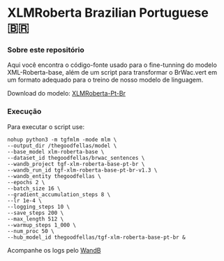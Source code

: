 # XLMRoberta Brazilian Portuguese :brazil:

<!--:uk: English [documentation here](README_en.md)-->

### Sobre este repositório

Aqui você encontra o código-fonte usado para o fine-tunning do modelo XML-Roberta-base, além de um script para transformar
o BrWac.vert em um formato adequado para o treino de nosso modelo de linguagem.

Download do modelo: [XLMRoberta-Pt-Br](https://huggingface.co/thegoodfellas/tgf-xlm-roberta-base-pt-br)

### Execução

Para executar o script use:

```shell
nohup python3 -m tgfmlm -mode mlm \
--output_dir /thegoodfellas/model \
--base_model xlm-roberta-base \
--dataset_id thegoodfellas/brwac_sentences \
--wandb_project tgf-xlm-roberta-base-pt-br \
--wandb_run_id tgf-xlm-roberta-base-pt-br-v1.3 \
--wandb_entity thegoodfellas \
--epochs 2 \
--batch_size 16 \
--gradient_accumulation_steps 8 \
--lr 1e-4 \
--logging_steps 10 \
--save_steps 200 \
--max_length 512 \
--warmup_steps 1_000 \
--num_proc 50 \
--hub_model_id thegoodfellas/tgf-xlm-roberta-base-pt-br &
```

Acompanhe os logs pelo [WandB](https://wandb.ai/thegoodfellas/tgf-xlm-roberta-base-pt-br/reports/XLM-Roberta-base-Pt-BR--VmlldzoyODEzNjk0/edit)
